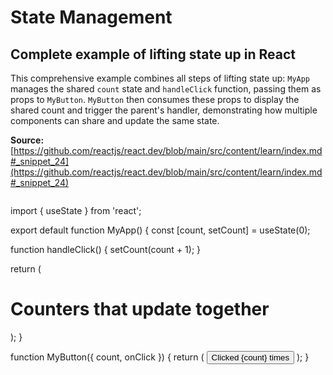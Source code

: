 # State Management

## Complete example of lifting state up in React

This comprehensive example combines all steps of lifting state up: `MyApp` manages the shared `count` state and `handleClick` function, passing them as props to `MyButton`. `MyButton` then consumes these props to display the shared count and trigger the parent's handler, demonstrating how multiple components can share and update the same state.

**Source:** [https://github.com/reactjs/react.dev/blob/main/src/content/learn/index.md#_snippet_24](https://github.com/reactjs/react.dev/blob/main/src/content/learn/index.md#_snippet_24)

```javascript

```
import { useState } from 'react';

export default function MyApp() {
const [count, setCount] = useState(0);

function handleClick() {
setCount(count + 1);
}

return (
<div>
<h1>Counters that update together</h1>
<MyButton count={count} onClick={handleClick} />
<MyButton count={count} onClick={handleClick} />
</div>
);
}

function MyButton({ count, onClick }) {
return (
<button onClick={onClick}>
Clicked {count} times
</button>
);
}
```

```